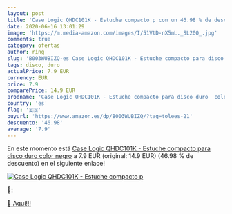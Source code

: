 ```yaml
---
layout: post
title: 'Case Logic QHDC101K - Estuche compacto p con un 46.98 % de descuento'
date: 2020-06-16 13:01:29
image: 'https://m.media-amazon.com/images/I/51VtD-nX5mL._SL200_.jpg'
comments: true
category: ofertas
author: ring
slug: 'B003WUBIZQ-es Case Logic QHDC101K - Estuche compacto para disco duro...'
tags: disco, duro
actualPrice: 7.9 EUR
currency: EUR
price: 7.9
comparePrice: 14.9 EUR
prodname: 'Case Logic QHDC101K - Estuche compacto para disco duro  color negro'
country: 'es'
flag: '🇪🇸'
buyurl: 'https://www.amazon.es/dp/B003WUBIZQ/?tag=tolees-21'
descuento: '46.98'
average: '7.9'
---
```


En este momento está [Case Logic QHDC101K - Estuche compacto para disco duro  color negro](https://www.amazon.es/dp/B003WUBIZQ/?tag=tolees-21) a 7.9 EUR (original: 14.9 EUR) (46.98 %  de descuento) en el siguiente enlace!

[![Case Logic QHDC101K - Estuche compacto p](https://m.media-amazon.com/images/I/51VtD-nX5mL._SL200_.jpg)](https://www.amazon.es/dp/B003WUBIZQ/?tag=tolees-21)

🔎:


[🛒 Aquí!!!](https://www.amazon.es/dp/B003WUBIZQ/?tag=tolees-21)
